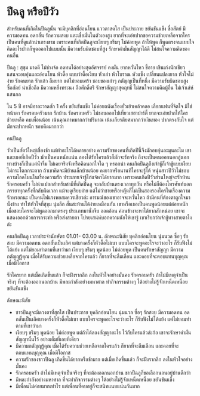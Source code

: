 # ปีฉลู หรือปีวัว

สำหรับคนที่เกิดในปีฉลูนั้น จะมีบุคลิกที่อ่อนโยน แววตาสดใส เป็นประกาย ขยันขันแข็ง ซื่อสัตย์ มีความอดทน อดกลั้น รักความสงบ และเชื่อมั่นในตัวเองสูง 
ยากที่จะเอ่ยปากขอความช่วยเหลือจากใคร เป็นคนที่ดูแล้วน่าเกรงขาม เพราะคนที่เกิดปีฉลูจะเงียบๆ ขรึมๆ ไม่ค่อยพูด ถ้าให้พูด ก็พูดตรงจนแบบใจคิดอะไรปากก็พูดออกไปแบบนั้น 
มีความรับผิดชอบที่สูง รักษาคำมั่นสัญญาได้ดี ไม่สนใจความคิดของคนอื่น 

ปีฉลู : สุขุม มาดดี ไม่ช่างจ้อ อดทนได้อย่างสุดอัศจรรย์ คงมั่น ยากหวั่นไหว ขี้อาย เขินเก่งนักเชียว แสนจะอบอุ่นและอ่อนโยน หัวดื้อ แบบว่าดื้อเงียบ หัวเก่า หัวโบราณ หัวแข็ง 
เปลี่ยนแปลงยาก หัวใจไม่ง่าย รักคนยาก รักแล้ว ลืมยาก แต่ไม่ยอมเศร้า ชอบของเก่าๆ กตัญญูเป็นที่หนึ่ง มีความรับผิดชอบสูง ซื่อสัตย์ น่าเชื่อถือ มีความหยิ่งทระนง ถือศักดิ์ศรี 
รักษาสัญญาสุดฤทธิ์ ไม่สนใจความคิดผู้อื่น ไม่เจ้าเล่ห์แสนกล

ใน 5 ปี อาจมีอาละวาดสัก 1 ครั้ง ขยันขันแข็ง ไม่ค่อยถนัดเรื่องยั่วเย้าเคล้าคลอ เลือกแฟนที่จิตใจ มิใช่หน้าตา รักครอบครัวมาก รักบ้าน รักครอบครัว ไม่ชอบออกไปเที่ยวเฮฮาปาร์ตี้ 
ยากจะเอ่ยปากให้ใครช่วยเหลือ คบเพื่อนน้อย เน้นคุณภาพมากกว่าปริมาณ เน้นเกียรติยศมากกว่าเงินทอง ปากตรงกับใจ แต่มักจะปากหนัก ชอบคิดมากกว่า

คนปีฉลู

วัวเป็นสัตว์ใหญ่เชื่องช้า แต่ทำอะไรได้หลายอย่าง ความรักของคนที่เกิดปีนี้จึงมักอบอุ่นละมุนละไม เขาและเธอที่เกิดปีวัว มักเป็นคนหนักแน่น ลองได้รักใครแล้วก็มักจะรักจริง 
ถึงจะเป็นคนออกนอกลู่นอกทางบ้างก็เป็นแค่น้ำจิ้ม ไม่เคยจริงจังหรือคิดนอกใจใด ๆ หรอกน่า คนเกิดปีฉลูถึงเจ้าชู้ก็เจ้าชู้แบบเงียบ ไม่กระโตกกระตาก ถ้าเขาคิดจะมีบ้านเล็กบ้านน้อย 
คงยากหรือนานทีใครจะรู้ได้ หนุ่มสาวปีวัวไม่ชอบความโลดโผนในเรื่องความรัก ประเภทเจ้าชู้ไก่แจ้หาได้ยากมาก เพราะคนเกิดปีวัวส่วนใหญ่จะรักบ้าน รักครอบครัว ไม่น่าแปลกสำหรับสามีที่เกิดปีฉลู 
จะกลับบ้านตรงเวลาทุกวัน หรือไม่ก็ต้องโทรศัพท์บอกภรรยาทุกครั้งที่กลับผิดเวลา แม้จะดูเรียบง่าย แต่ไม่ว่าชายหรือหญิงก็ไม่เป็นสองรองใครในเรื่องความรักหรอกนะ เป็นคนไฟแรงพอสมควรเชียวล่ะ 
อารมณ์ของเขาอาจจะหวั่นไหว ถ้ามีคนที่ต้องตาถูกใจมานั่งข้าง ทำให้หัวใจที่สุขุม นุ่มลึก สั่นสะท้านได้ง่ายเหมือนกัน เขาหรือเธอเป็นคนพูดน้อยแต่ต่อยหนัก เมื่อชอบใครจะไม่พูดออกมาตรงๆ 
ประเภทมานั่งจีบ ออดอ้อน ค่อนข้างจะหาได้ยากสักหน่อย เขาจะแสดงออกด้วยการกระทำ หรือส่งสายตา โปรยเสน่ห์บอกความนัยให้เขารู้ เขาเรียกว่าเจ้าชู้ทางสายตาไงล่ะ

คนเกิดปีฉลู
เวลาประจำนักษัตร 01.01- 03.00 น.
ลักษณะนิสัย
บุคลิกอ่อนโยน นุ่มนวล ซื่อๆ รักสงบ มีความอดทน อดกลั้นเป็นเลิศ แต่บางครั้งก็หัวดื้อไม่เบา แบบใครจะพูดอะไรจะว่าอะไร ก็รับฟังไม่โต้แย้ง แต่ไม่ยอมทำตามที่เขาว่ามา เงียบๆ ขรึมๆ พูดน้อย 
ไม่ค่อยพูด เป็นคนรักษาสัญญา มีความกตัญญูรู้คุณ เมื่อได้รับความช่วยเหลือจากใครแล้ว ก็ยากที่จะลืมเลือน และคอยที่จะตอบแทนบุญคุณ เมื่อมีโอกาส

รักใครยาก แต่เมื่อเกิดขึ้นแล้ว ก็จะฝังรากลึก ลงในหัวใจอย่างมั่นคง รักครอบครัว ถ้าไม่มีเหตุจำเป็นจริงๆ ที่จะต้องออกนอกบ้าน มีพละกำลังอย่างมหาศาล ทำกิจกรรมต่างๆ ได้อย่างไม่รู้จักเหน็ดเหนื่อย ขยันขันแข็ง   

ลักษณะนิสัย

- ชาวปีฉลูจะมีดวงตาที่สุกใส เป็นประกาย บุคลิกอ่อนโยน นุ่มนวล ซื่อๆ รักสงบ มีความอดทน อดกลั้นเป็นเลิศบางครั้งก็หัวดื้อไม่เบา แบบใครจะพูดอะไรจะว่าอะไร ก็รับฟังไม่โต้แย้ง แต่ไม่ยอมทำตามที่เขาว่ามา
- เงียบๆ ขรึมๆ พูดน้อย ไม่ค่อยพูด แต่ถ้าได้ลองสัญญาอะไร ไว้กับใครแล้วล่ะก้อ เขาจะรักษาคำมั่นสัญญานั้นไว้ อย่างเต็มที่เลยทีเดียว
- มีความกตัญญูรู้คุณ เมื่อได้รับความช่วยเหลือจากใครแล้ว ก็ยากที่จะลืมเลือน และคอยที่จะตอบแทนบุญคุณ เมื่อมีโอกาส
- ความรักของชาวปีฉลู เกิดขึ้นได้ยากหรือช้ามาก แต่เมื่อเกิดขึ้นแล้ว ก็จะฝังรากลึก ลงในหัวใจอย่างมั่นคง
- รักครอบครัว ถ้าไม่มีเหตุจำเป็นจริงๆ ที่จะต้องออกนอกบ้าน ชาวปีฉลูก็ขอเลือกนอนอยู่บ้านดีกว่า
- มีพละกำลังอย่างมหาศาล ที่จะทำกิจกรรมต่างๆ ได้อย่างไม่รู้จักเหน็ดเหนื่อย ขยันขันแข็ง
- มีเพื่อนไม่ค่อยมากเท่าไร แต่เพื่อนที่คบอยู่ก็จะสนิทแนบแน่นกันมาก
